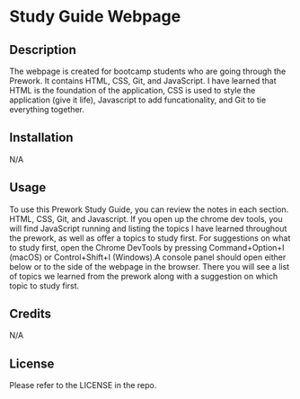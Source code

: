 # Study Guide Webpage

## Description

The webpage is created for bootcamp students who are going through the Prework. It contains HTML, CSS, Git, and JavaScript. I have learned that HTML is the foundation of the application, CSS is used to style the application (give it life), Javascript to add funcationality, and Git to tie everything together.


## Installation

N/A

## Usage

To use this Prework Study Guide, you can review the notes in each section. HTML, CSS, Git, and Javascript. If you open up the chrome dev tools, you will find JavaScript running and listing the topics I have learned throughout the prework, as well as offer a topics to study first. For suggestions on what to study first, open the Chrome DevTools by pressing Command+Option+I (macOS) or Control+Shift+I (Windows).A console panel should open either below or to the side of the webpage in the browser. There you will see a list of topics we learned from the prework along with a suggestion on which topic to study first.


## Credits

N/A

## License

Please refer to the LICENSE in the repo.



